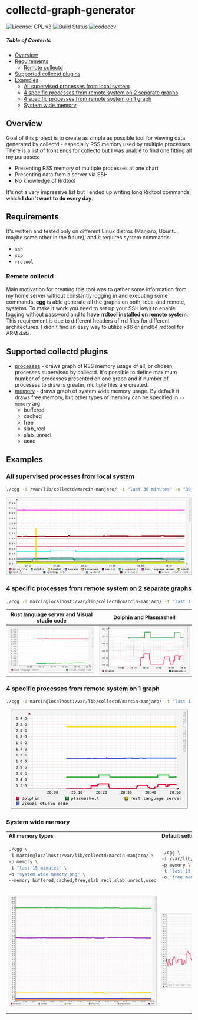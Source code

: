 # collectd-graph-generator

[![License: GPL v3](https://img.shields.io/badge/License-GPLv3-blue.svg)](https://www.gnu.org/licenses/gpl-3.0)
[![Build Status](https://travis-ci.org/twardakm/collectd-graph-generator.svg?branch=main)](https://travis-ci.org/twardakm/collectd-graph-generator)
[![codecov](https://codecov.io/gh/twardakm/collectd-graph-generator/branch/main/graph/badge.svg)](https://codecov.io/gh/twardakm/collectd-graph-generator)

##### Table of Contents

* [Overview](#overview)
* [Requirements](#requirements)
  * [Remote collectd](#remote-collectd)
* [Supported collectd plugins](#supported-collectd-plugins)
* [Examples](#examples)
  * [All supervised processes from local system](#examples-1)
  * [4 specific processes from remote system on 2 separate graphs](#examples-2)
  * [4 specific processes from remote system on 1 graph](#examples-3)
  * [System wide memory](#examples-4)

## <a name="overview"></a> Overview

Goal of this project is to create as simple as possible tool for viewing data generated by collectd - especially RSS memory used by multiple processes. There is a [list of front ends for collectd](https://collectd.org/wiki/index.php/List_of_front-ends) but I was unable to find one fitting all my purposes:

* Presenting RSS memory of multiple processes at one chart
* Presenting data from a server via SSH
* No knowledge of Rrdtool

It's not a very impressive list but I ended up writing long Rrdtool commands, which **I don't want to do every day**.

## <a name="requirements"></a> Requirements

It's written and tested only on different Linux distros (Manjaro, Ubuntu, maybe some other in the future), and it requires system commands:

* `ssh`
* `scp`
* `rrdtool`

### <a name="remote-collectd"></a> Remote collectd

Main motivation for creating this tool was to gather some information from my home server without constantly logging in and executing some commands. **cgg** is able generate all the graphs on both, local and remote, systems. To make it work you need to set up your SSH keys to enable logging without password and to **have rrdtool installed on remote system**. This requirement is due to different headers of rrd files for different architectures. I didn't find an easy way to utilize x86 or amd64 rrdtool for ARM data.

## <a name="supported-collectd-plugins"></a> Supported collectd plugins

* [processes](https://collectd.org/wiki/index.php/Plugin:Processes) - draws graph of RSS memory usage of all, or chosen, processes supervised by collectd. It's possible to define maximum number of processes presented on one graph and if number of processes to draw is greater, multiple files are created.
* [memory](https://collectd.org/wiki/index.php/Plugin:Memory) - draws graph of system wide memory usage. By default it draws free memory, but other types of memory can be specified in `--memory` arg:
  * buffered
  * cached
  * free
  * slab_recl
  * slab_unrecl
  * used

## <a name="examples"></a> Examples

### <a name="examples-1"></a> All supervised processes from local system
```bash
./cgg -i /var/lib/collectd/marcin-manjaro/ -t "last 30 minutes" -o "30_minutes_all_processes.png"
```
<p align="center"> 
<img src="examples/processes/30_minutes_all_processes.png" width=600>
</p>

### <a name="examples-2"></a> 4 specific processes from remote system on 2 separate graphs
```bash
./cgg -i marcin@localhost:/var/lib/collectd/marcin-manjaro/ -t "last 1 hour" -o "1_hour.png" -w 400 -h 200 --processes "rust language server,visual studio code,dolphin,plasmashell" -m 2
```

Rust language server and Visual studio code | Dolphin and Plasmashell
:------------------------------------------:|:------------------------------------------:
![Rust language server and Visual studio code](examples/processes/1_hour_2.png)  |  ![Dolphin and Plasmashell](examples/processes/1_hour_1.png)

### <a name="examples-3"></a> 4 specific processes from remote system on 1 graph
```bash
./cgg -i marcin@localhost:/var/lib/collectd/marcin-manjaro/ -t "last 1 hour" -o "1_hour.png" -w 400 -h 200 --processes "rust language server,visual studio code,dolphin,plasmashell"
```
<p align="center"> 
<img src="examples/processes/1_hour.png">
</p>

### <a name="examples-4"></a> System wide memory
<table>
<tr>
<td><b>All memory types</b></td>
<td><b>Default settings (free)</b></td>
</tr>
<tr>
<td>

```bash
./cgg \
-i marcin@localhost:/var/lib/collectd/marcin-manjaro/ \
-p memory \
-t "last 15 minutes" \
-o "system wide memory.png" \
--memory buffered,cached,free,slab_recl,slab_unrecl,used
```
</td>
<td>

```bash
./cgg \
-i /var/lib/collectd/marcin-manjaro/ \
-p memory \
-t "last 15 minutes" \
-o "free memory.png"
```
</td>
</tr>
<tr>
<td>
<p align="center">
<img src="examples/memory/system_wide_memory.png">
</p>
</td>
<td>
<p align="center">
<img src="examples/memory/free_memory.png">
</p>
</td>
</tr>
</table>